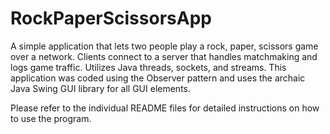 # RockPaperScissorsApp
A simple application that lets two people play a rock, paper, scissors game over a network. Clients connect to a server that handles matchmaking and logs game traffic. Utilizes Java threads, sockets, and streams. This application was coded using the Observer pattern and uses the archaic Java Swing GUI library for all GUI elements.

Please refer to the individual README files for detailed instructions on how to use the program.
